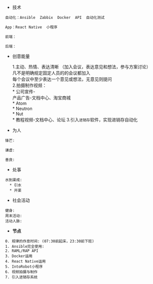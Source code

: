 * 技术

```
自动化：Ansible  Zabbix  Docker  API  自动化测试

App：React Native  小程序

前端：

后端：
```

* 创意能量

    1.主动、热情、表达清晰 （加入会议，表达意见和想法，参与方案讨论）  
        凡不是明确规定固定人员的的会议都加入  
        每个会议中至少表达一个意见或想法，无意见则提问  
    2.拍摄制作视频：  
        * 公司宣传-  
           产品广告-文档中心、淘宝商城  
        * Atom  
        * Neutron  
        * Nut  
        * 教程视频-文档中心、论坛
    3.引入`进销存`软件，实现进销存自动化

* 为人

```
锋芒:

谦虚: 

善良:
```

* 处事

```
水到渠成:
  * 引水
  * 开渠
```

* 社会活动

```
健身:
周末活动:
活动人脉:
```

* **节点**

```
0. 规律的作息时间: (07:30前起床，23:30前下班)
1. Ansible完全使用:
2. RAML/RAP API
3. Docker运用
4. React Native运用
5. IntoRobot小程序
6. 视频拍摄与制作
7. 引入进销存系统
```



